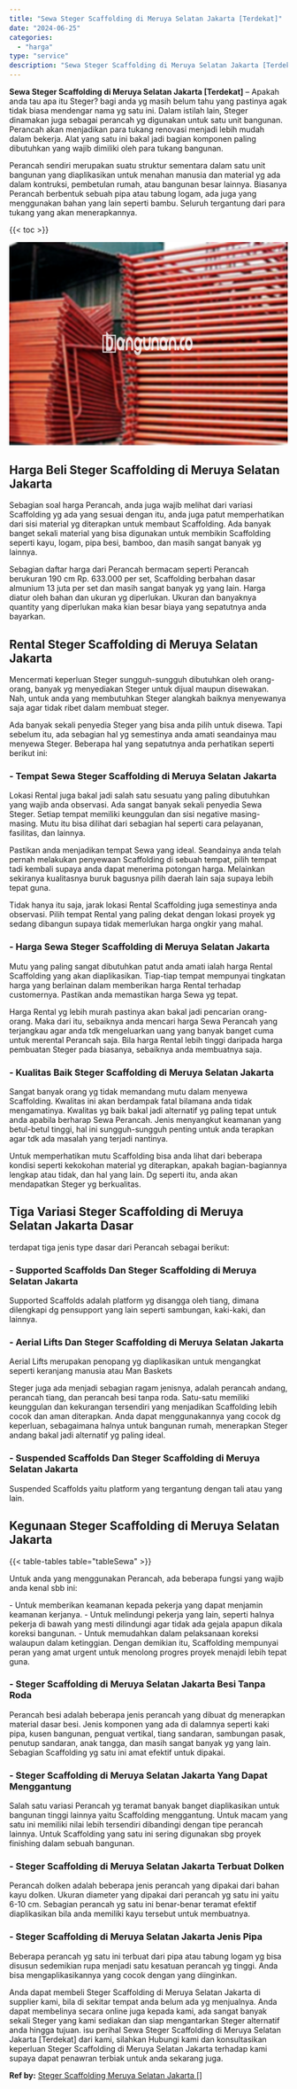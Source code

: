 ```yaml
---
title: "Sewa Steger Scaffolding di Meruya Selatan Jakarta [Terdekat]"
date: "2024-06-25"
categories: 
  - "harga"
type: "service"
description: "Sewa Steger Scaffolding di Meruya Selatan Jakarta [Terdekat]. Anda dapat membeli Steger Scaffolding di Meruya Selatan Jakarta di supplier kami, bila di sekit..."
---
```


**Sewa Steger Scaffolding di Meruya Selatan Jakarta \[Terdekat\]** – Apakah anda tau apa itu Steger? bagi anda yg masih belum tahu yang pastinya agak tidak biasa mendengar nama yg satu ini. Dalam istilah lain, Steger dinamakan juga sebagai perancah yg digunakan untuk satu unit bangunan. Perancah akan menjadikan para tukang renovasi menjadi lebih mudah dalam bekerja. Alat yang satu ini bakal jadi bagian komponen paling dibutuhkan yang wajib dimiliki oleh para tukang bangunan.

Perancah sendiri merupakan suatu struktur sementara dalam satu unit bangunan yang diaplikasikan untuk menahan manusia dan material yg ada dalam kontruksi, pembetulan rumah, atau bangunan besar lainnya. Biasanya Perancah berbentuk sebuah pipa atau tabung logam, ada juga yang menggunakan bahan yang lain seperti bambu. Seluruh tergantung dari para tukang yang akan menerapkannya.

{{< toc >}}

![Sewa Steger Scaffolding di Meruya Selatan Jakarta [Terdekat]](/images/sewa-scaffolding-steger-16.png)

## Harga Beli Steger Scaffolding di Meruya Selatan Jakarta

Sebagian soal harga Perancah, anda juga wajib melihat dari variasi Scaffolding yg ada yang sesuai dengan itu, anda juga patut memperhatikan dari sisi material yg diterapkan untuk membaut Scaffolding. Ada banyak banget sekali material yang bisa digunakan untuk membikin Scaffolding seperti kayu, logam, pipa besi, bamboo, dan masih sangat banyak yg lainnya.

Sebagian daftar harga dari Perancah bermacam seperti Perancah berukuran 190 cm Rp. 633.000 per set, Scaffolding berbahan dasar almunium 13 juta per set dan masih sangat banyak yg yang lain. Harga diatur oleh bahan dan ukuran yg diperlukan. Ukuran dan banyaknya quantity yang diperlukan maka kian besar biaya yang sepatutnya anda bayarkan.

## Rental Steger Scaffolding di Meruya Selatan Jakarta

Mencermati keperluan Steger sungguh-sungguh dibutuhkan oleh orang-orang, banyak yg menyediakan Steger untuk dijual maupun disewakan. Nah, untuk anda yang membutuhkan Steger alangkah baiknya menyewanya saja agar tidak ribet dalam membuat steger.

Ada banyak sekali penyedia Steger yang bisa anda pilih untuk disewa. Tapi sebelum itu, ada sebagian hal yg semestinya anda amati seandainya mau menyewa Steger. Beberapa hal yang sepatutnya anda perhatikan seperti berikut ini:

### \- Tempat Sewa Steger Scaffolding di Meruya Selatan Jakarta

Lokasi Rental juga bakal jadi salah satu sesuatu yang paling dibutuhkan yang wajib anda observasi. Ada sangat banyak sekali penyedia Sewa Steger. Setiap tempat memiliki keunggulan dan sisi negative masing-masing. Mutu itu bisa dilihat dari sebagian hal seperti cara pelayanan, fasilitas, dan lainnya.

Pastikan anda menjadikan tempat Sewa yang ideal. Seandainya anda telah pernah melakukan penyewaan Scaffolding di sebuah tempat, pilih tempat tadi kembali supaya anda dapat menerima potongan harga. Melainkan sekiranya kualitasnya buruk bagusnya pilih daerah lain saja supaya lebih tepat guna.

Tidak hanya itu saja, jarak lokasi Rental Scaffolding juga semestinya anda observasi. Pilih tempat Rental yang paling dekat dengan lokasi proyek yg sedang dibangun supaya tidak memerlukan harga ongkir yang mahal.

### \- Harga Sewa Steger Scaffolding di Meruya Selatan Jakarta

Mutu yang paling sangat dibutuhkan patut anda amati ialah harga Rental Scaffolding yang akan diaplikasikan. Tiap-tiap tempat mempunyai tingkatan harga yang berlainan dalam memberikan harga Rental terhadap customernya. Pastikan anda memastikan harga Sewa yg tepat.

Harga Rental yg lebih murah pastinya akan bakal jadi pencarian orang-orang. Maka dari itu, sebaiknya anda mencari harga Sewa Perancah yang terjangkau agar anda tdk mengeluarkan uang yang banyak banget cuma untuk merental Perancah saja. Bila harga Rental lebih tinggi daripada harga pembuatan Steger pada biasanya, sebaiknya anda membuatnya saja.

### \- Kualitas Baik Steger Scaffolding di Meruya Selatan Jakarta

Sangat banyak orang yg tidak memandang mutu dalam menyewa Scaffolding. Kwalitas ini akan berdampak fatal bilamana anda tidak mengamatinya. Kwalitas yg baik bakal jadi alternatif yg paling tepat untuk anda apabila berharap Sewa Perancah. Jenis menyangkut keamanan yang betul-betul tinggi, hal ini sungguh-sungguh penting untuk anda terapkan agar tdk ada masalah yang terjadi nantinya.

Untuk memperhatikan mutu Scaffolding bisa anda lihat dari beberapa kondisi seperti kekokohan material yg diterapkan, apakah bagian-bagiannya lengkap atau tidak, dan hal yang lain. Dg seperti itu, anda akan mendapatkan Steger yg berkualitas.

## Tiga Variasi Steger Scaffolding di Meruya Selatan Jakarta Dasar

terdapat tiga jenis type dasar dari Perancah sebagai berikut:

### \- Supported Scaffolds Dan Steger Scaffolding di Meruya Selatan Jakarta

Supported Scaffolds adalah platform yg disangga oleh tiang, dimana dilengkapi dg pensupport yang lain seperti sambungan, kaki-kaki, dan lainnya.

### \- Aerial Lifts Dan Steger Scaffolding di Meruya Selatan Jakarta

Aerial Lifts merupakan penopang yg diaplikasikan untuk mengangkat seperti keranjang manusia atau Man Baskets

Steger juga ada menjadi sebagian ragam jenisnya, adalah perancah andang, perancah tiang, dan perancah besi tanpa roda. Satu-satu memiliki keunggulan dan kekurangan tersendiri yang menjadikan Scaffolding lebih cocok dan aman diterapkan. Anda dapat menggunakannya yang cocok dg keperluan, sebagaimana halnya untuk bangunan rumah, menerapkan Steger andang bakal jadi alternatif yg paling ideal.

### \- Suspended Scaffolds Dan Steger Scaffolding di Meruya Selatan Jakarta

Suspended Scaffolds yaitu platform yang tergantung dengan tali atau yang lain.

## Kegunaan Steger Scaffolding di Meruya Selatan Jakarta

{{< table-tables table="tableSewa" >}}

Untuk anda yang menggunakan Perancah, ada beberapa fungsi yang wajib anda kenal sbb ini:

\- Untuk memberikan keamanan kepada pekerja yang dapat menjamin keamanan kerjanya. - Untuk melindungi pekerja yang lain, seperti halnya pekerja di bawah yang mesti dilindungi agar tidak ada gejala apapun dikala koreksi bangunan. - Untuk memudahkan dalam pelaksanaan koreksi walaupun dalam ketinggian. Dengan demikian itu, Scaffolding mempunyai peran yang amat urgent untuk menolong progres proyek menajdi lebih tepat guna.

### \- Steger Scaffolding di Meruya Selatan Jakarta Besi Tanpa Roda

Perancah besi adalah beberapa jenis perancah yang dibuat dg menerapkan material dasar besi. Jenis komponen yang ada di dalamnya seperti kaki pipa, kusen bangunan, penguat vertikal, tiang sandaran, sambungan pasak, penutup sandaran, anak tangga, dan masih sangat banyak yg yang lain. Sebagian Scaffolding yg satu ini amat efektif untuk dipakai.

### \- Steger Scaffolding di Meruya Selatan Jakarta Yang Dapat Menggantung

Salah satu variasi Perancah yg teramat banyak banget diaplikasikan untuk bangunan tinggi lainnya yaitu Scaffolding menggantung. Untuk macam yang satu ini memiliki nilai lebih tersendiri dibandingi dengan tipe perancah lainnya. Untuk Scaffolding yang satu ini sering digunakan sbg proyek finishing dalam sebuah bangunan.

### \- Steger Scaffolding di Meruya Selatan Jakarta Terbuat Dolken

Perancah dolken adalah beberapa jenis perancah yang dipakai dari bahan kayu dolken. Ukuran diameter yang dipakai dari perancah yg satu ini yaitu 6-10 cm. Sebagian perancah yg satu ini benar-benar teramat efektif diaplikasikan bila anda memiliki kayu tersebut untuk membuatnya.

### \- Steger Scaffolding di Meruya Selatan Jakarta Jenis Pipa

Beberapa perancah yg satu ini terbuat dari pipa atau tabung logam yg bisa disusun sedemikian rupa menjadi satu kesatuan perancah yg tinggi. Anda bisa mengaplikasikannya yang cocok dengan yang diinginkan.

Anda dapat membeli Steger Scaffolding di Meruya Selatan Jakarta di supplier kami, bila di sekitar tempat anda belum ada yg menjualnya. Anda dapat membelinya secara online juga kepada kami, ada sangat banyak sekali Steger yang kami sediakan dan siap mengantarkan Steger alternatif anda hingga tujuan. isu perihal Sewa Steger Scaffolding di Meruya Selatan Jakarta \[Terdekat\] dari kami, silahkan Hubungi kami dan konsultasikan keperluan Steger Scaffolding di Meruya Selatan Jakarta terhadap kami supaya dapat penawran terbiak untuk anda sekarang juga.

**Ref by:** [Steger Scaffolding Meruya Selatan Jakarta []](https://id.wikipedia.org/wiki/Steger)
